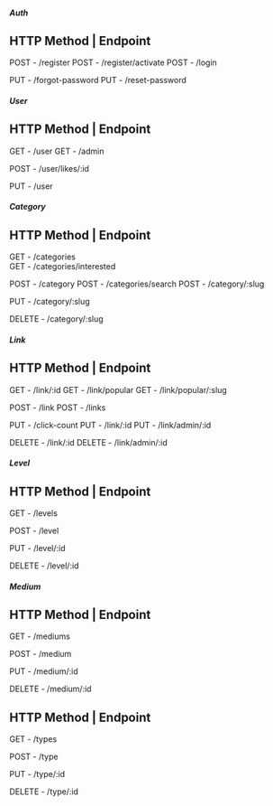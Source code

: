 ##### Auth
HTTP Method | Endpoint
--------------------------------------------
POST        - /register
POST        - /register/activate
POST        - /login

PUT         - /forgot-password
PUT         - /reset-password

##### User
HTTP Method | Endpoint
--------------------------------------------
GET         - /user
GET         - /admin

POST        - /user/likes/:id

PUT         - /user

##### Category
HTTP Method | Endpoint                  
--------------------------------------------
GET         - /categories               
GET         - /categories/interested    

POST        - /category
POST        - /categories/search
POST        - /category/:slug 

PUT         - /category/:slug

DELETE      - /category/:slug

##### Link 
HTTP Method | Endpoint                  
--------------------------------------------
GET         - /link/:id
GET         - /link/popular
GET         - /link/popular/:slug

POST        - /link
POST        - /links

PUT         - /click-count
PUT         - /link/:id
PUT         - /link/admin/:id

DELETE      - /link/:id
DELETE      - /link/admin/:id

##### Level
HTTP Method | Endpoint                  
--------------------------------------------
GET         - /levels

POST        - /level

PUT         - /level/:id

DELETE      - /level/:id

##### Medium
HTTP Method | Endpoint                  
--------------------------------------------
GET         - /mediums

POST        - /medium

PUT         - /medium/:id

DELETE      - /medium/:id

HTTP Method | Endpoint                  
--------------------------------------------
GET         - /types

POST        - /type

PUT         - /type/:id

DELETE      - /type/:id